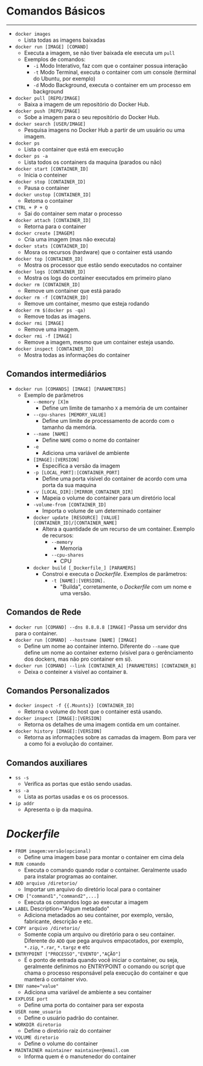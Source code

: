 # Comandos Básicos
---
- `docker images`
	- Lista todas as imagens baixadas
- `docker run [IMAGE] [COMAND]`
	- Executa a imagem, se não tiver baixada ele executa um `pull`
	- Exemplos de comandos:
		- `-i` Modo Interativo, faz com que o container possua interação
		- `-t` Modo Terminal, executa o container com um console (terminal do Ubuntu, por exemplo) 
		- `-d` Modo Background, executa o container em um processo em background
- `docker pull [REPO/IMAGE]`
	- Baixa a imagem de um repositório do Docker Hub.
- `docker push [REPO/IMAGE]`
	- Sobe a imagem para o seu repositório do Docker Hub.
- `docker search [USER/IMAGE]`
	- Pesquisa imagens no Docker Hub a partir de um usuário ou uma imagem.
- `docker ps`  
	- Lista o container que está em execução
- `docker ps -a`
	- Lista todos os containers da maquina (parados ou não)
- `docker start [CONTAINER_ID]`
	- Inicia o conteiner 
- `docker stop [CONTAINER_ID]` 
	- Pausa o container
- `docker unstop [CONTAINER_ID]`
	- Retoma o container	
- `CTRL + P + Q` 
	- Sai do container sem matar o processo
- `docker attach [CONTAINER_ID]`
	- Retorna para o container
- `docker create [IMAGEM]`
	- Cria uma imagem (mas não executa)
- `docker stats [CONTAINER_ID]`
	- Mosra os recursos (hardware) que o container está usando 
- `docker top [CONTAINER_ID]`
	- Mostra os processor que estão sendo executados no container 
- `docker logs [CONTAINER_ID]`
	- Mostra os logs do container executados em primeiro plano
- `docker rm [CONTAINER_ID]`
	- Remove um container que está parado
- `docker rm -f [CONTAINER_ID]`
	- Remove um container, mesmo que esteja rodando
- `docker rm $(docker ps -qa)`
	- Remove todas as imagens.
- `docker rmi [IMAGE]`
	- Remove uma imagem.
- `docker rmi -f [IMAGE]`
	- Remove a imagem, mesmo que um container esteja usando.
- `docker inspect [CONTAINER_ID]`
	- Mostra todas as informações do container

## Comandos intermediários

- `docker run [COMANDS] [IMAGE] [PARAMETERS]`
	- Exemplo de parâmetros
		- `--memory [X]m`
			- Define um limite de tamanho `X` a memória de um container
		- `--cpu-shares [MEMORY_VALUE]`
			- Define um limite de processamento de acordo com o tamanho da memória.
		- `--name [NAME]`
			- Define `NAME` como o nome do container
		- `-e`
			- Adiciona uma variável de ambiente
		- `[IMAGE]:[VERSION]`
			- Especifica a versão da imagem
		- `-p [LOCAL_PORT]:[CONTAINER_PORT]`
			- Define uma porta visivel do container de acordo com uma porta da sua maquina
		- `-v [LOCAL_DIR]:[MIRROR_CONTAINER_DIR]`
			- Mapeia o volume do container para um diretório local
		- `-volume-from [CONTAINER_ID]`
			- Importa o volume de um determinado container
		- `docker update [RESOURCE] [VALUE] [CONTAINER_ID]/[CONTAINER_NAME]`
			- Altera a quantidade de um recurso de um container. Exemplo de recursos:
				- `--memory`
					- Memoria
				- `--cpu-shares`
					- CPU
		- `docker build [_Dockerfile_] [PARAMERS]`
			- Constroi e executa o _Dockerfile_. Exemplos de parâmetros:
				- `-t [NAME]:[VERSION].`
					- "Builda", corretamente, o _Dockerfile_ com um nome e uma versão. 

## Comandos de Rede

- `docker run [COMAND] --dns 8.8.8.8 [IMAGE]`
	-Passa um servidor dns para o container.
- `docker run [COMAND] --hostname [NAME] [IMAGE]`
	- Define um nome ao container interno. Diferente do `--name` que define um nome ao container externo (visivel para o gerênciamento dos dockers, mas não pro container em si). 
- `docker run [COMAND] --link [CONTAINER_A] [PARAMETERS] [CONTAINER_B] `
	- Deixa o conteiner `A` visível ao container `B`.

## Comandos Personalizados

- `docker inspect -f {{.Mounts}} [CONTAINER_ID]`
	- Retorna o volume do host que o container está usando.
- `docker inspect [IMAGE]:[VERSION]`
	- Retorna os detalhes de uma imagem contida em um container.
- `docker history [IMAGE]:[VERSION]`
	- Retorna as informações sobre as camadas da imagem. Bom para ver a como foi a evolução do container.

## Comandos auxiliares

- `ss -s`
	- Verifica as portas que estão sendo usadas.
- `ss -a`
	- Lista as portas usadas e os os processos.
- `ip addr`
	- Apresenta o ip da maquina.
# _Dockerfile_

- `FROM imagem:versão(opcional)`
	- Define uma imagem base para montar o container em cima dela
- `RUN comando`
	- Executa o comando quando rodar o container. Geralmente usado para instalar programas ao container. 
- `ADD arquivo /diretorio/`
	- Importar um arquivo do diretório local para o container
- `CMD ["command1","command2",...]`
	- Executa os comandos logo ao executar a imagem
- `LABEL` Description="Algum metadado"
	- Adiciona metadados ao seu container, por exemplo, versão, fabricante, descrição e etc.
- `COPY arquivo /diretorio/`
	- Somente copia um arquivo ou diretório para o seu container. Diferente do `ADD` que pega arquivos empacotados, por exemplo, `*.zip`, `*.rar`, `*.targz` e etc
- `ENTRYPOINT ["PROCESSO","EVENTO","AÇÃO"]`
	- É o ponto de entrada quando você iniciar o container, ou seja, geralmente definimos no ENTRYPOINT o comando ou script que chama o processo responsável pela execução do container e que manterá o container vivo.
- `ENV name="value"`
	- Adiciona uma variável de ambiente a seu container
- `EXPLOSE port`
	- Define uma porta do container para ser exposta
- `USER nome_usuario`
	- Define o usuário padrão do container.
- `WORKDIR diretorio`
	- Define o diretório raiz do container
- `VOLUME diretorio`
	- Define o volume do container
- `MAINTAINER maintainer maintainer@email.com`
	- Informa quem é o manutenedor do container

